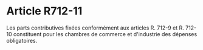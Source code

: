 # Article R712-11

Les parts contributives fixées conformément aux articles R. 712-9 et R. 712-10 constituent pour les chambres de commerce et d'industrie des dépenses obligatoires.